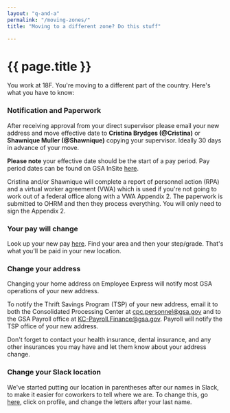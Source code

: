 ```yaml
---
layout: "q-and-a"
permalink: "/moving-zones/"
title: "Moving to a different zone? Do this stuff"

---
```

# {{ page.title }}

You work at 18F. You're moving to a different part of the country. Here's what you have to know:


### Notification and Paperwork


After receiving approval from your direct supervisor please email your new address and move effective date to **Cristina Brydges (@Cristina)** or **Shawnique Muller (@Shawnique)** copying your supervisor.  Ideally 30 days in advance of your move.  

**Please note** your effective date should be the start of a pay period.  Pay period dates can be found on GSA InSite [here](https://insite.gsa.gov/portal/content/500083). 

Cristina and/or Shawnique will complete a report of personnel action (RPA) and a virtual worker agreement (VWA) which is used if you're not going to work out of a federal office along with a VWA Appendix 2.  The paperwork is submitted to OHRM and then they process everything.  You will only need to sign the Appendix 2.


### Your pay will change

Look up your new pay [here](https://www.opm.gov/policy-data-oversight/pay-leave/salaries-wages/2015/general-schedule/). Find your area and then your step/grade. That's what you'll be paid in your new location.


### Change your address

Changing your home address on Employee Express will notify most GSA operations of your new address.

To notify the Thrift Savings Program (TSP) of your new address, email it to both the Consolidated Processing Center at cpc.personnel@gsa.gov and to the GSA Payroll office at KC-Payroll.Finance@gsa.gov. Payroll will notify the TSP office of your new address.

Don't forget to contact your health insurance, dental insurance, and any other insurances you may have and let them know about your address change. 

### Change your Slack location

We've started putting our location in parentheses after our names in Slack, to make it easier for coworkers to tell where we are. To change this, go [here](https://18f.slack.com/account/profile), click on profile, and change the letters after your last name.

